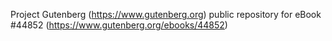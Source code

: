 Project Gutenberg (https://www.gutenberg.org) public repository for eBook #44852 (https://www.gutenberg.org/ebooks/44852)
